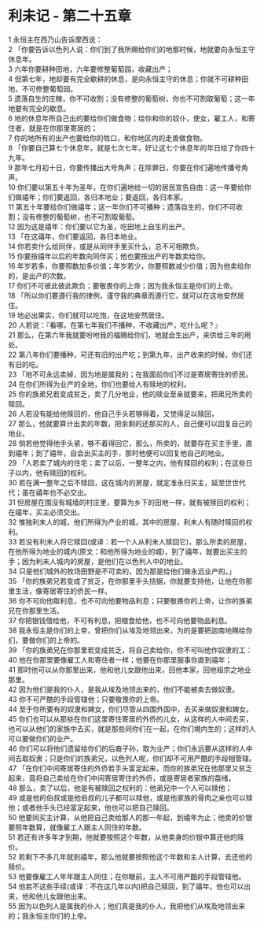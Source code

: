 # 利未记 - 第二十五章
  
 1 永恒主在西乃山告诉摩西说：  
 2 「你要告诉以色列人说：你们到了我所赐给你们的地那时候，地就要向永恒主守休息年。  
 3 六年你要耕种田地，六年要修整葡萄园，收藏出产；  
 4 但第七年，地却要有完全歇耕的休息，是向永恒主守的休息；你就不可耕种田地，不可修整葡萄园。  
 5 遗落自生的庄稼，你不可收割；没有修整的葡萄树，你也不可割取葡萄；这一年地要有完全的歇息。  
 6 地的休息年所自己出的要给你们做食物；给你和你的奴仆，使女，雇工人，和寄住者，就是在你那里寄居的；  
 7 你的地所有的出产也要给你的牲口，和你地区内的走兽做食物。  
 8 「你要自己算七个休息年，就是七次七年，好让这七个休息年的年日给了你四十九年。  
 9 那年七月初十日，你要传播出大号角声；在除罪日，你要在你们遍地传播号角声。  
 10 你们要以第五十年为圣年，在你们遍地给一切的居民宣告自由：这一年要给你们做禧年；你们要返回，各归本地业；要返回，各归本家。  
 11 第五十年要给你们做禧年；这一年你们不可播种；遗落自生的，你们不可收割；没有修整的葡萄树，也不可割取葡萄。  
 12 因为这是禧年：你们要以它为圣，吃田地上自生的出产。  
 13 「在这禧年，你们要返回，各归本地业。  
 14 你若卖什么给同伴，或是从同伴手里买什么，总不可相欺负。  
 15 你要按禧年以后的年数向同伴买；他也要按出产的年数卖给你。  
 16 年岁若多，你要照数加多价值；年岁若少，你要照数减少价值；因为他卖给你的，是出产的次数。  
 17 你们不可彼此彼此欺负；要敬畏你的上帝；因为我永恒主是你们的上帝。  
 18 「所以你们要遵行我的律例，谨守我的典章而遵行它，就可以在这地安然居住。  
 19 地必出果实，你们就可以吃饱，在这地安然居住。  
 20 人若说：『看哪，在第七年我们不播种，不收藏出产，吃什么呢？』  
 21 那么，在第六年我就要吩咐我的福赐给你们，地就会生出产，来供给三年的用处。  
 22 第八年你们要播种，可还有旧的出产吃；到第九年，出产收来的时候，你们还有旧的吃。  
 23 「地不可永远卖掉，因为地是属我的；在我面前你们不过是寄居寄住的侨民。  
 24 在你们所得为业产的全地，你们也要给人有赎地的权利。  
 25 你的族弟兄若变成贫乏，卖了几分地业，他的赎业至亲就要来，把弟兄所卖的赎回。  
 26 人若没有能给他赎回的，他自己手头若够得着，又觉得足以赎回，  
 27 那么，他就要算计出卖的年数，把余剩的还那买的人，自己便可以回复自己的地业。  
 28 倘若他觉得他手头紧，够不着得回它，那么，所卖的，就要存在买主手里，直到禧年；到了禧年，自会出买主的手，那时他便可以回复他自己的地业。  
 29 「人若卖了城内的住宅；卖了以后，一整年之内，他有赎回的权利；在这些日子以内，他有赎回的权利。  
 30 若在满一整年之后不赎回，这在城内的房屋，就定准永归买主，延至世世代代；虽在禧年也不必交出。  
 31 但房屋在围没有城墙的村庄里，要算为乡下的田地一样，就有被赎回的权利；在禧年，买主必须交出。  
 32 惟独利未人的城，他们所得为产业的城，其中的房屋，利未人有随时赎回的权利。  
 33 若没有利未人将它赎回(或译：若一个人从利未人赎回它)，那么所卖的房屋，在他所得为地业的城内(原文：和他所得为地业的城)，到了禧年，就要出买主的手；因为利未人城内的房屋，是他们在以色列人中的地业。  
 34 只是他们城外的牧场田野是不可卖的，因为那是给他们做永远业产的。」  
 35 「你的族弟兄若变成了贫乏，在你那里手头拮据，你就要支持他，让他在你那里生活，像寄居寄住的侨民一样。  
 36 你不可向他取利息，也不可向他要物品利息；只要敬畏你的上帝，让你的族弟兄在你那里生活。  
 37 你把银钱借给他，不可有利息，把粮食给他，也不可向他要物品利息。  
 38 我永恒主是你们的上帝，曾把你们从埃及地领出来，为的是要把迦南地赐给你们，要做你们的上帝的。  
 39 「你的族弟兄在你那里若变成贫乏，将自己卖给你，你不可叫他作奴隶的工：  
 40 他在你那里要像雇工人和寄住者一样；他要在你那里服事你直到禧年；  
 41 那时他可以从你那里出来，他和他儿女跟他出来，回他本家，回他祖宗之地业那里。  
 42 因为他们是我的仆人，是我从埃及地领出来的，他们不能被卖去做奴隶。  
 43 你不可严酷的手段管辖他；只要敬畏你的上帝。  
 44 至于你所要有的奴隶和婢女，你们尽管从四围外国中，去买来做奴隶和婢女。  
 45 你们也可以从那些在你们这里寄住寄居的外侨的儿女，从这样的人中间去买，也可以从他们的家族中去买，就是那些同你们在一起，在你们境内生的；这样的人可以要做你们的业产。  
 46 你们可以将他们遗留给你们的后裔子孙，取为业产；你们永远要从这样的人中间去取奴隶；只是你们的族弟兄，以色列人呢，你们却不可用严酷的手段相管辖。  
 47 「在你们中间寄居寄住的外侨若手头富足起来，而你的族弟兄在他那里又贫乏起来，竟将自己卖给在你们中间寄居寄住的外侨，或是寄居者家族的苗绪，  
 48 那么，卖了以后，他是有被赎回之权利的：他弟兄中一个人可以赎他；  
 49 或是他的伯叔或是他伯叔的儿子都可以赎他，或是他家族的骨肉之亲也可以赎他；或者他手头已经富足起来，他也可以把自己赎回。  
 50 他要同买主计算，从他把自己卖给那人的那一年起，到禧年为止；他卖的价银要照年数算，就像雇工人跟主人同住的年数。  
 51 若还有许多年才到期，他就要按照这个年数，从他卖身的价银中算还他的赎价。  
 52 若剩下不多几年就到禧年，那么他就要按照他这个年数和主人计算，去还他的赎价。  
 53 他要像雇工人年年跟主人同住；在你眼前，主人不可用严酷的手段管辖他。  
 54 他若不这些手续(或译：不在这几年以内)把自己赎回，到了禧年，他也可以出来，他和他儿女跟他出来。  
 55 因为以色列人是属我的仆人；他们真是我的仆人，我把他们从埃及地领出来的；我永恒主你们的上帝。